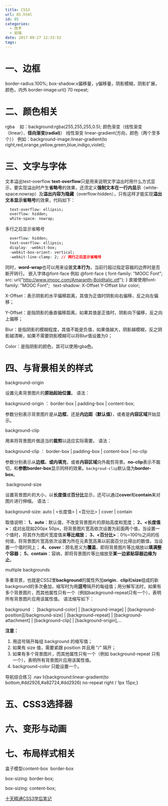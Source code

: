 ```yaml
---
title: CSS3
url: 85.html
id: 85
categories:
  - 技术
  - 前端
date: 2017-09-27 12:33:52
tags:
---
```


# 一、边框 
border-radius:100%; 
box-shadow:x偏移量，y偏移量，阴影模糊，阴影扩展，颜色，内外 
border-image:url() 70 repeat; 
# 二、颜色相关 
rgba    如：background:rgba(255,255,255,0.5); 
颜色渐变（线性渐变（linear）、**径向渐变(radial)**） 线性渐变 linear-gradient(方向，颜色（两个至多个）） 
例如：background-image:linear-gradient(to right,red,orange,yellow,green,blue,indigo,violet); 
# 三、文字与字体 
文本溢出text-overflow **text-overflow**只是用来说明文字溢出时用什么方式显示，要实现溢出时产生**省略号**的效果，还须定义**强制文本在一行内显示**（white-space:nowrap）及**溢出内容为隐藏**（overflow:hidden），只有这样才能实现**溢出文本显示省略号**的效果，代码如下：
```css
  text-overflow: ellipsis; 
  overflow: hidden; 
  white-space: nowrap;
```
多行之后显示省略号
```css
  overflow: hidden;
  text-overflow: ellipsis;
  display: -webkit-box;
  -webkit-box-orient: vertical;
  -webkit-line-clamp: 2; // 两行之后显示省略号
```

同时，**word-wrap**也可以用来设置**文本行为**，当前行超过指定容器的边界时是否断开转行。 嵌入字体@font-face 
例如 @font-face { font-family: "MOOC Font"; src: url("http://www.imooc.com/Amaranth-BoldItalic.otf"); } 直接使用font-family: "MOOC Font";   text-shadow: X-Offset Y-Offset blur color;

X-Offset：表示阴影的水平偏移距离，其值为正值时阴影向右偏移，反之向左偏移；

Y-Offset：是指阴影的垂直偏移距离，如果其值是正值时，阴影向下偏移，反之向上偏移；

Blur：是指阴影的模糊程度，其值不能是负值，如果值越大，阴影越模糊，反之阴影越清晰，如果不需要阴影模糊可以将Blur值设置为0；

Color：是指阴影的颜色，其可以使用rgba色。

# 四、与背景相关的样式

background-origin

设置元素背景图片的**原始起始位置**。 语法：

background-origin ： border-box | padding-box | content-box;

参数分别表示背景图片是从**边框**，还是**内边距（默认值）**，或者是**内容区域**开始显示。

background-clip

用来将背景图片做适当的**裁剪**以适应实际需要。 语法：

background-clip ： border-box | padding-box | content-box | no-clip

参数分别表示从**边框、**或**内填充**，或者**内容区域**向外裁剪背景。**no-clip**表示不裁切，和**参数border-box**显示同样的效果。`backgroud-clip`默认值为**border-box**。

 background-size

设置背景图片的大小，以**长度值**或**百分比**显示，还可以通过**cover**和**contain**来对图片进行伸缩。 语法：

background-size: auto | <长度值> | <百分比> | cover | contain

取值说明： **1、auto**：默认值，不改变背景图片的原始高度和宽度； **2、<长度值>**：成对出现如200px 50px，将背景图片宽高依次设置为前面两个值，当设置一个值时，将其作为图片宽度值来**等比缩放**； **3、<百分比>**：0％~100％之间的任何值，将背景图片宽高依次设置为所在元素宽高乘以前面百分比得出的数值，当设置一个值时同上； **4、cover**：顾名思义为**覆盖**，即将背景图片等比缩放以**填满整个容器**； **5、contain**：容纳，即将背景图片等比缩放至**某一边紧贴容器边缘为止**。

multiple backgrounds

多重背景，也就是CSS2里**background**的属性外加**origin**、**clip**和**size**组成的新background的多次叠加，缩写时为用**逗号**隔开的每组值；用分解写法时，如果有多个背景图片，而其他属性只有一个（例如background-repeat只有一个），表明所有背景图片应用该属性值。 语法缩写如下：

background ： \[background-color\] | \[background-image\] | \[background-position\]\[/background-size\] | \[background-repeat\] | \[background-attachment\] | \[background-clip\] | \[background-origin\],...

**注意：**

1.  用逗号隔开每组 background 的缩写值；
2.  如果有 size 值，需要紧跟 position 并且用 "/" 隔开；
3.  如果有多个背景图片，而其他属性只有一个（例如 background-repeat 只有一个），表明所有背景图片应用该属性值。
4.  background-color 只能设置一个。

导航综合练习 .nav li{background:linear-gradient(to bottom,#dd2926,#a82724,#dd2926) no-repeat right / 1px 15px;}   
# 五、CSS3选择器   
# 六、变形与动画   
# 七、布局样式相关

盒子模型content-box  border-box

box-sizing: border-box;

box-sizing: content-box;

[十天精通CSS3学后笔记](https://www.imooc.com/article/18400)